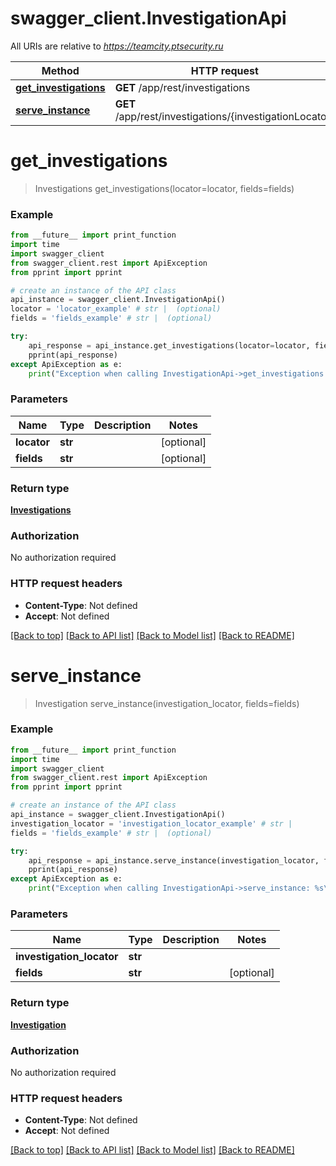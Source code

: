 # swagger_client.InvestigationApi

All URIs are relative to *https://teamcity.ptsecurity.ru*

Method | HTTP request | Description
------------- | ------------- | -------------
[**get_investigations**](InvestigationApi.md#get_investigations) | **GET** /app/rest/investigations | 
[**serve_instance**](InvestigationApi.md#serve_instance) | **GET** /app/rest/investigations/{investigationLocator} | 


# **get_investigations**
> Investigations get_investigations(locator=locator, fields=fields)



### Example
```python
from __future__ import print_function
import time
import swagger_client
from swagger_client.rest import ApiException
from pprint import pprint

# create an instance of the API class
api_instance = swagger_client.InvestigationApi()
locator = 'locator_example' # str |  (optional)
fields = 'fields_example' # str |  (optional)

try:
    api_response = api_instance.get_investigations(locator=locator, fields=fields)
    pprint(api_response)
except ApiException as e:
    print("Exception when calling InvestigationApi->get_investigations: %s\n" % e)
```

### Parameters

Name | Type | Description  | Notes
------------- | ------------- | ------------- | -------------
 **locator** | **str**|  | [optional] 
 **fields** | **str**|  | [optional] 

### Return type

[**Investigations**](Investigations.md)

### Authorization

No authorization required

### HTTP request headers

 - **Content-Type**: Not defined
 - **Accept**: Not defined

[[Back to top]](#) [[Back to API list]](../README.md#documentation-for-api-endpoints) [[Back to Model list]](../README.md#documentation-for-models) [[Back to README]](../README.md)

# **serve_instance**
> Investigation serve_instance(investigation_locator, fields=fields)



### Example
```python
from __future__ import print_function
import time
import swagger_client
from swagger_client.rest import ApiException
from pprint import pprint

# create an instance of the API class
api_instance = swagger_client.InvestigationApi()
investigation_locator = 'investigation_locator_example' # str | 
fields = 'fields_example' # str |  (optional)

try:
    api_response = api_instance.serve_instance(investigation_locator, fields=fields)
    pprint(api_response)
except ApiException as e:
    print("Exception when calling InvestigationApi->serve_instance: %s\n" % e)
```

### Parameters

Name | Type | Description  | Notes
------------- | ------------- | ------------- | -------------
 **investigation_locator** | **str**|  | 
 **fields** | **str**|  | [optional] 

### Return type

[**Investigation**](Investigation.md)

### Authorization

No authorization required

### HTTP request headers

 - **Content-Type**: Not defined
 - **Accept**: Not defined

[[Back to top]](#) [[Back to API list]](../README.md#documentation-for-api-endpoints) [[Back to Model list]](../README.md#documentation-for-models) [[Back to README]](../README.md)

